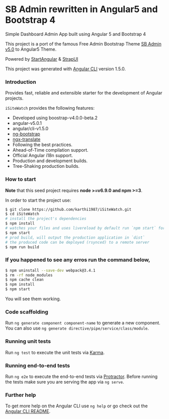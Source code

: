 # SB Admin rewritten in Angular5 and Bootstrap 4

Simple Dashboard Admin App built using Angular 5 and Bootstrap 4

This project is a port of the famous Free Admin Bootstrap Theme [SB Admin v5.0](http://startbootstrap.com/template-overviews/sb-admin-2/) to Angular5 Theme.

Powered by [StartAngular](http://startangular.com/) & [StrapUI](http://strapui.com/)

This project was generated with [Angular CLI](https://github.com/angular/angular-cli) version 1.5.0.

### Introduction
Provides fast, reliable and extensible starter for the development of Angular projects.

`iSiteWatch` provides the following features:
- Developed using boostrap-v4.0.0-beta.2
- angular-v5.0.1
- angular/cli-v1.5.0
- [ng-bootstrap](https://github.com/ng-bootstrap/)
- [ngx-translate](https://github.com/ngx-translate)
- Following the best practices.
- Ahead-of-Time compilation support.
- Official Angular i18n support.
- Production and development builds.
- Tree-Shaking production builds.

### How to start
**Note** that this seed project requires  **node >=v6.9.0 and npm >=3**.

In order to start the project use:
```bash
$ git clone https://github.com/karthi1987/iSiteWatch.git
$ cd iSiteWatch
# install the project's dependencies
$ npm install
# watches your files and uses livereload by default run `npm start` for a dev server. Navigate to `http://localhost:4200/`. The app will automatically reload if you change any of the source files.
$ npm start
# prod build, will output the production application in `dist`
# the produced code can be deployed (rsynced) to a remote server
$ npm run build
```

### If you happened to see any erros run the command below,
```bash
$ npm uninstall --save-dev webpack@3.4.1
$ rm -rf node_modules
$ npm cache clean
$ npm install
$ npm start
```
You will see them working.

### Code scaffolding

Run `ng generate component component-name` to generate a new component. You can also use `ng generate directive/pipe/service/class/module`.

### Running unit tests

Run `ng test` to execute the unit tests via [Karma](https://karma-runner.github.io).

### Running end-to-end tests

Run `ng e2e` to execute the end-to-end tests via [Protractor](http://www.protractortest.org/).
Before running the tests make sure you are serving the app via `ng serve`.

### Further help

To get more help on the Angular CLI use `ng help` or go check out the [Angular CLI README](https://github.com/angular/angular-cli/blob/master/README.md).
